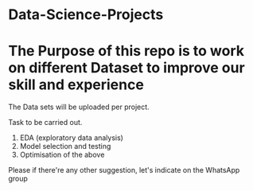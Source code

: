 # Data-Science-Projects

# The Purpose of this repo is to work on different Dataset to improve our skill and experience

The Data sets will be uploaded per project.

Task to be carried out.

1. EDA (exploratory data analysis)
2. Model selection and testing
3. Optimisation of the above 

Please if there're any other suggestion, let's indicate on the WhatsApp group
